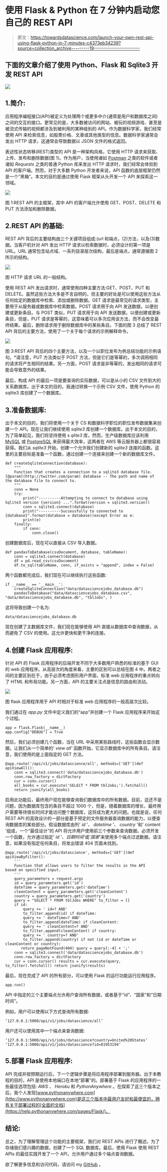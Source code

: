 # 使用 Flask & Python 在 7 分钟内启动您自己的 REST API

> 原文：<https://towardsdatascience.com/launch-your-own-rest-api-using-flask-python-in-7-minutes-c4373eb34239?source=collection_archive---------19----------------------->

## 下面的文章介绍了使用 Python、Flask 和 Sqlite3 开发 REST API

![](img/1e626599d846b66d83812746ec8435e8.png)

## 1.简介:

应用程序编程接口(API)被定义为处理两个或更多中介(通常是用户和数据库之间)之间的交互的接口。更常见的是，大多数被访问的网站、被玩的视频游戏、甚至是被流式传输的视频都涉及到被利用的某种级别的 API。作为数据科学家，我们经常使用 API 来检索信息，如股票价格、文章或其他类型的信息。数据科学家通常会发出 HTTP 请求，这通常会导致数据以 JSON 文件的格式返回。

表述性状态转移(REST)类型的 API 是一种架构风格，它使用 HTTP 请求来获取、上传、发布和删除数据(图 1)。作为用户，当使用诸如 [Postman](https://www.postman.com/) 之类的软件或者诸如 *Requests* 之类的普通 Python 库来发出 HTTP 请求时，我们经常会体验到 API 的客户端。然而，对于大多数 Python 开发者来说，API 函数的底层框架仍然是一个“黑箱”。本文的目的是通过使用 Flask 框架从头开发一个 API 来探索这一领域。

![](img/7789c45d521e4177a580112093548bef.png)

图 1:REST API 的主框架，其中 API 的客户端允许使用 GET、POST、DELETE 和 PUT 方法添加和删除数据。

## 2.REST API 的基础:

REST API 背后的主要结构由三个关键项目组成:(url 和端点，(2)方法，以及(3)数据。当客户机针对 API 发出 HTTP 请求以检索数据时，必须设计的第一项是 URL。URL 通常包含站点域、一系列目录层次结构，最后是端点，通常遵循图 2 所示的结构。

![](img/971197ab2f01dae87ab8332142688777.png)

图 HTTP 请求 URL 的一般结构。

使用 REST API 发出请求时，通常使用四种主要方法:GET、POST、PUT 和 DELETE。虽然这些方法大多是不言自明的，但主要的好处是可以使用这些方法从任何给定的数据库中检索、添加或删除数据。GET 请求是最常见的请求类型，主要用于从服务器或数据库中检索数据。POST 请求用于向 API 发送数据，以便创建或更新条目。与 POST 类似，PUT 请求用于向 API 发送数据，以便创建或更新条目，但是，PUT 请求是等幂的，这意味着可以多次应用该方法，而不会改变最终结果。最后，删除请求用于删除数据库中的某些条目。下面的图 3 总结了 REST API 背后的主要方法，使用了一个关于每个请求的示例解释命令。

![](img/cfc1b4c81645d294b0f25dbde04ad3ba.png)

图 3:REST API 背后的四个主要方法，以及一个以职位发布为例总结功能的示例语句。*请注意，PUT 方法类似于 POST 方法，但是它们是等幂的，多次调用相同的请求将产生相同的结果。另一方面，POST 请求是非等幂的，发出相同的请求可能会导致意外的结果。

最后，构成 API 的最后一项是要查询的实际数据，可以是从小的 CSV 文件到大的关系数据库。出于本文的目的，我通过转换一个示例 CSV 文件，使用 Python 的 sqlite3 库创建了一个数据库。

## 3.准备数据库:

出于本文的目的，我们将使用一个关于 CS 和数据科学职位的职位发布数据集来创建一个 API。现在让我们继续使用 *sqlite3* 库创建一个数据库。出于本文的目的，为了简单起见，我们将坚持使用 s *qlite3* 库，然而，生产级数据库应该利用 [MySQL](https://www.mysql.com/) 或 [PostgreSQL](https://azure.microsoft.com/en-us/services/postgresql/?&ef_id=Cj0KCQjwuJz3BRDTARIsAMg-HxVl-J3edqbx_16MBsgl2jTI16XT6jhux1RTnqPpZl_3zzombPkkr6waAlJEEALw_wcB:G:s&OCID=AID2000128_SEM_Cj0KCQjwuJz3BRDTARIsAMg-HxVl-J3edqbx_16MBsgl2jTI16XT6jhux1RTnqPpZl_3zzombPkkr6waAlJEEALw_wcB:G:s&gclid=Cj0KCQjwuJz3BRDTARIsAMg-HxVl-J3edqbx_16MBsgl2jTI16XT6jhux1RTnqPpZl_3zzombPkkr6waAlJEEALw_wcB) 来获得最大效率，这两者在 AWS 等云服务器上都很容易获得。我们从 *sqlite3* 开始，创建一个允许我们创建新的 *sqlite3* 连接的函数。这里的主要目标是准备一个函数，通过创建一个连接来创建一个新的数据库文件。

```
def createSqliteConnection(database):
    """ 
    Function that creates a connection to a sqlite3 database file.[@param](http://twitter.com/param) database -- The path and name of the database file to connect to.
    """
    conn = None
    try:
        print("----------Attempting to connect to database using Sqlite3 version {version} ...".format(version = sqlite3.version))
        conn = sqlite3.connect(database)
        print("----------Successfully to connected to {database}".format(database = database))except Error as e:
        print(e)
    finally:
        if conn:
            conn.close()
```

创建数据库后，现在可以直接从 CSV 导入数据。

```
def pandasToDatabase(csvDocument, database, tableName):
    conn = sqlite3.connect(database) 
    df = pd.read_csv(csvDocument)
    df.to_sql(tableName, conn, if_exists = "append", index = False)
```

两个函数都完成后，我们现在可以继续执行这些函数:

```
if __name__ == '__main__':
    createSqliteConnection("data/datasciencejobs_database.db")
    pandasToDatabase("data/datasciencejobs_database.csv", "data/datasciencejobs_database.db", "tblJobs", )
```

这将导致创建一个名为:

```
data/datasciencejobs_database.db
```

现在创建了主数据库文件，我们现在能够使用 API 直接从数据库中查询数据，从而避免了 CSV 的使用。这允许更快和更干净的连接。

## 4.创建 Flask 应用程序:

针对 API 的 Flask 应用程序的后端开发不同于大多数用户熟悉的标准的基于 GUI 的 web 应用程序。从高层次的角度来看，主要的区别可以总结在图 4 中。两者之间的主要区别在于，由于必须考虑图形用户界面，标准 web 应用程序的重点转向了 HTML 和布局功能。另一方面，API 的主要关注点是信息的路由和流动。

![](img/457f80fd9a1f66b5bc8979a30850de42.png)

图 flask 应用程序用于 API 时相对于标准 web 应用程序的一般高层次比较。

我们通过在 *app.py* 文件中定义我们的“app”并创建一个 Flask 应用程序来开始这个过程。

```
app = flask.Flask(__name__)
app.config["DEBUG"] = True
```

然后，我们必须创建几个函数，当在 URL 中采用某些路线时，这些函数会显示数据。让我们从一个简单的' *view all'* 函数开始，它显示数据库中的所有条目。请注意，我们使用的是上面指定的 GET 方法。

```
@app.route('/api/v1/jobs/datascience/all', methods=['GET'])def apiViewAll():
    conn = sqlite3.connect('data/datasciencejobs_database.db')
    conn.row_factory = dictFactory
    cur = conn.cursor()
    all_books = cur.execute('SELECT * FROM tblJobs;').fetchall()
    return jsonify(all_books)
```

启用此功能后，最终用户现在能够查询我们数据库中的所有数据。目前，这还不是问题，因为数据库包含的条目不超过 1000 个，但是，随着数据库的增长，最终用户需要等待很长时间才能访问整个数据库，这将成为更大的问题。也就是说，任何 REST API 的高效设计的一部分是基于预定的文件服务器查询数据的能力，以便查询数据库的某些部分。假设数据库由列' *id* '、 *datetime* '、 *country* '和' content '组成，一个“最佳设计”的 API 将允许用户使用前三个参数来查询数据。必须开发一个函数，允许通过指定' *id* '、*日期时间*'或'*国家*'来使用多个端点过滤数据。请注意，如果没有指定任何条目，将发出错误 404 页面未找到。

```
@app.route('/api/v1/jobs/datascience', methods=['GET'])def apiViewByFilter():
    '''
    Function that allows users to filter the results in the API     based on specified input.
    '''
    query_parameters = request.args
    id = query_parameters.get('id')
    dateTime = query_parameters.get('dateTime')
    cleanContent = query_parameters.get('cleanContent')
    country = query_parameters.get('country')
    query = "SELECT * FROM tblJobs WHERE" to_filter = []
    if id:
        query += ' id=? AND'
        to_filter.append(id) if dateTime:
        query += ' dateTime=? AND'
        to_filter.append(dateTime) if cleanContent:
        query += ' cleanContent=? AND'
        to_filter.append(cleanContent) if country:
        query += ' country=? AND'
        to_filter.append(country) if not (id or dateTime or cleanContent or country):
       return pageNotFound(404) query = query[:-4] + ';'
    conn = sqlite3.connect('data/datasciencejobs_database.db')
    conn.row_factory = dictFactory
    cur = conn.cursor() results = cur.execute(query, to_filter).fetchall() return jsonify(results)
```

最后，现在完成了 API 的所有部分，可以使用 Flask 的运行功能运行应用程序。

```
app.run()
```

API 中指定的三个主要端点允许用户查询所有数据，或者基于“id”、“国家”和“日期时间”。

例如，用户可以使用以下方式查询所有数据:

```
‘127.0.0.1:5000/api/v1/jobs/datascience/all’
```

用户还可以使用其中一个端点来查询数据:

```
‘127.0.0.1:5000/api/v1/jobs/datascience?country=United%20States’
‘127.0.0.1:5000/api/v1/jobs/datascience?id=81953194’
```

## 5.部署 Flask 应用程序:

API 完成并按预期运行后，下一个逻辑步骤是将应用程序部署到服务器。出于本教程的目的，API 是使用本地端口在本地“部署”的。部署基于 Flask 的应用程序的一些最佳选项包括: *AWS* 、 *Heroku* 和 *PythonAnywhere* 。在探索了这三个版本之后，我个人发现[www.pythonanywhere.com](http://www.pythonanywhere.com)是这三个版本中最用户友好和最便宜的，拥有关于部署过程的[全面的文档](https://help.pythonanywhere.com/pages/Flask/)。

## 结论:

总之，为了理解管理这个功能的主要框架，我们对 REST APIs 进行了概述。为了存储我们感兴趣的数据，创建了一个 SQL 数据库。最后，使用 Flask 使用 REST APIs 的最佳实践开发了一个 API，允许用户通过多个端点查询数据。

欲了解更多信息和访问代码，请访问 my [GitHub](https://github.com/alkhalifas/flask-web-api) 。